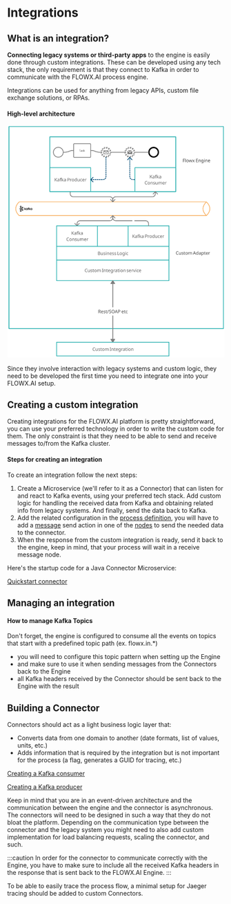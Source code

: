 # Integrations

## What is an integration?

**Connecting legacy systems or third-party apps** to the engine is easily done through custom integrations. These can be developed using any tech stack, the only requirement is that they connect to Kafka in order to communicate with the FLOWX.AI process engine.

Integrations can be used for anything from legacy APIs, custom file exchange solutions, or RPAs.

#### High-level architecture <a href="#high-level-architecture" id="high-level-architecture"></a>

![](../img/integrations_archi.svg)

Since they involve interaction with legacy systems and custom logic, they need to be developed the first time you need to integrate one into your FLOWX.AI setup.

## Creating a custom integration

Creating integrations for the FLOWX.AI platform is pretty straightforward, you can use your preferred technology in order to write the custom code for them. The only constraint is that they need to be able to send and receive messages to/from the Kafka cluster.

#### Steps for creating an integration

To create an integration follow the next steps:

1. Create a Microservice (we'll refer to it as a Connector) that can listen for and react to Kafka events, using your preferred tech stack. Add custom logic for handling the received data from Kafka and obtaining related info from legacy systems. And finally, send the data back to Kafka.
2. Add the related configuration in the [process definition](../../building-blocks/process/process-definition/process-definition.md), you will have to add a [message](../../building-blocks/node/message-send-received-task-node.md) send action in one of the [nodes](../../building-blocks/node/node.md) to send the needed data to the connector.
3. When the response from the custom integration is ready, send it back to the engine, keep in mind, that your process will wait in a receive message node.

Here's the startup code for a Java Connector Microservice:

[Quickstart connector](https://github.com/flowx-ai/quickstart-connector)

## Managing an integration

#### How to manage Kafka Topics

Don't forget, the engine is configured to consume all the events on topics that start with a predefined topic path (ex. flowx.in.\*)

* you will need to configure this topic pattern when setting up the Engine
* and make sure to use it when sending messages from the Connectors back to the Engine
* all Kafka headers received by the Connector should be sent back to the Engine with the result

## Building a Connector

Connectors should act as a light business logic layer that:

* Converts data from one domain to another (date formats, list of values, units, etc.)
* Adds information that is required by the integration but is not important for the process (a flag, generates a GUID for tracing, etc.)

[Creating a Kafka consumer](./creating-a-kafka-consumer.md)

[Creating a Kafka producer](./creating-a-kafka-producer.md)

Keep in mind that you are in an event-driven architecture and the communication between the engine and the connector is asynchronous. The connectors will need to be designed in such a way that they do not bloat the platform. Depending on the communication type between the connector and the legacy system you might need to also add custom implementation for load balancing requests, scaling the connector, and such.

:::caution
In order for the connector to communicate correctly with the Engine, you have to make sure to include all the received Kafka headers in the response that is sent back to the FLOWX.AI Engine.
:::

To be able to easily trace the process flow, a minimal setup for Jaeger tracing should be added to custom Connectors.